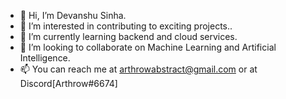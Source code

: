 - 👋 Hi, I’m Devanshu Sinha.
- 👀 I’m interested in contributing to exciting projects..
- 🌱 I’m currently learning backend and cloud services.
- 💞️ I’m looking to collaborate on Machine Learning and Artificial Intelligence.
- 📫 You can reach me at arthrowabstract@gmail.com or at Discord[Arthrow#6674]

<!---
ArthrowAbstract/ArthrowAbstract is a ✨ special ✨ repository because its `README.md` (this file) appears on your GitHub profile.
You can click the Preview link to take a look at your changes.
--->
